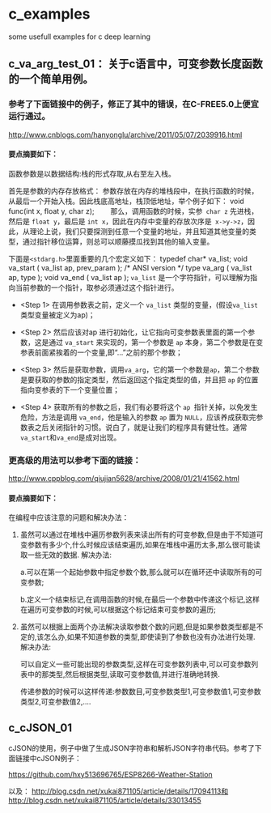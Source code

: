 # c\_examples
some usefull examples for c deep learning

## c\_va\_arg\_test\_01： 关于c语言中，可变参数长度函数的一个简单用例。

### 参考了下面链接中的例子，修正了其中的错误，在C-FREE5.0上便宜运行通过。

http://www.cnblogs.com/hanyonglu/archive/2011/05/07/2039916.html

#### 要点摘要如下：
函数参数是以数据结构:栈的形式存取,从右至左入栈。

首先是参数的内存存放格式：
参数存放在内存的堆栈段中，在执行函数的时候，从最后一个开始入栈。因此栈底高地址，栈顶低地址，举个例子如下：
    void func(int x, float y, char z);
　　那么，调用函数的时候，实参` char z` 先进栈，然后是 `float y`，最后是 `int x`，因此在内存中变量的存放次序是` x->y->z`，因此，从理论上说，我们只要探测到任意一个变量的地址，并且知道其他变量的类型，通过指针移位运算，则总可以顺藤摸瓜找到其他的输入变量。

下面是` <stdarg.h> `里面重要的几个宏定义如下：
typedef char* va_list;
    void va_start ( va_list ap, prev_param ); /* ANSI version */
    type va_arg ( va_list ap, type ); 
    void va_end ( va_list ap ); 
`va_list` 是一个字符指针，可以理解为指向当前参数的一个指针，取参必须通过这个指针进行。


- <Step 1> 在调用参数表之前，定义一个 `va_list` 类型的变量，(假设`va_list` 类型变量被定义为ap)；

- <Step 2> 然后应该对ap 进行初始化，让它指向可变参数表里面的第一个参数，这是通过 `va_start` 来实现的，第一个参数是 `ap` 本身，第二个参数是在变参表前面紧挨着的一个变量,即“...”之前的那个参数；

- <Step 3> 然后是获取参数，调用`va_arg`，它的第一个参数是`ap`，第二个参数是要获取的参数的指定类型，然后返回这个指定类型的值，并且把 `ap` 的位置指向变参表的下一个变量位置；

- <Step 4> 获取所有的参数之后，我们有必要将这个 `ap `指针关掉，以免发生危险，方法是调用 `va_end`，他是输入的参数 `ap` 置为 `NULL`，应该养成获取完参数表之后关闭指针的习惯。说白了，就是让我们的程序具有健壮性。通常`va_start`和`va_end`是成对出现。

### 更高级的用法可以参考下面的链接：
http://www.cppblog.com/qiujian5628/archive/2008/01/21/41562.html

#### 要点摘要如下：
在编程中应该注意的问题和解决办法：


1. 虽然可以通过在堆栈中遍历参数列表来读出所有的可变参数,但是由于不知道可变参数有多少个,什么时候应该结束遍历,如果在堆栈中遍历太多,那么很可能读取一些无效的数据.
解决办法:

	a.可以在第一个起始参数中指定参数个数,那么就可以在循环还中读取所有的可变参数;

	b.定义一个结束标记,在调用函数的时候,在最后一个参数中传递这个标记,这样在遍历可变参数的时候,可以根据这个标记结束可变参数的遍历;

2. 虽然可以根据上面两个办法解决读取参数个数的问题,但是如果参数类型都是不定的,该怎么办,如果不知道参数的类型,即使读到了参数也没有办法进行处理.
解决办法:

	可以自定义一些可能出现的参数类型,这样在可变参数列表中,可以可变参数列表中的那类型,然后根据类型,读取可变参数值,并进行准确地转换.
	
	传递参数的时候可以这样传递:参数数目,可变参数类型1,可变参数值1,可变参数类型2,可变参数值2,....


## c\_cJSON_01

cJSON的使用，例子中做了生成JSON字符串和解析JSON字符串代码。参考了下面链接中cJSON例子：

https://github.com/hxy513696765/ESP8266-Weather-Station

以及：
http://blog.csdn.net/xukai871105/article/details/17094113和
http://blog.csdn.net/xukai871105/article/details/33013455